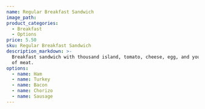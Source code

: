 ```yaml
---
name: Regular Breakfast Sandwich
image_path:
product_categories:
  - Breakfast
  - Options
price: 5.50
sku: Regular Breakfast Sandwich
description_markdown: >-
  Breakfast sandwich with thousand island, tomato, cheese, egg, and your choice
  of meat.
options:
  - name: Ham
  - name: Turkey
  - name: Bacon
  - name: Chorizo
  - name: Sausage
---
```

